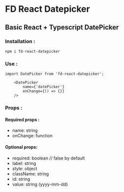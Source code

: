 # FD React Datepicker


## Basic React + Typescript DatePicker

### Installation :

```
npm i fd-react-datepicker
```

### Use :

```
import DatePicker from 'fd-react-datepicker';
```

```
    <DatePicker
        name={'datePicker'}
        onChange={() => {}}
    />
```

### Props :

#### Required props : 
-   name: string
-   onChange: function

#### Optional props: 
-   required: boolean // false by default
-   label: string
-   style: object
-   className: string
-   id: string
-   value: string (yyyy-mm-dd)
